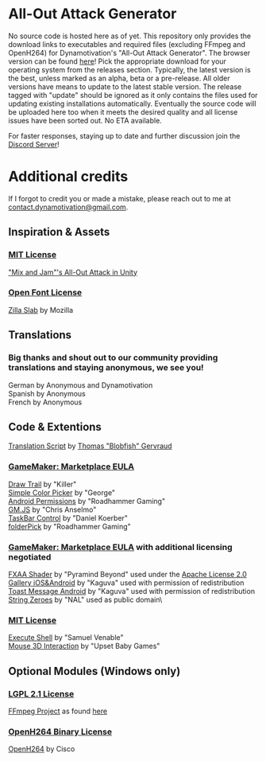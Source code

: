 # All-Out Attack Generator
No source code is hosted here as of yet. This repository only provides the download links to executables and required files (excluding FFmpeg and OpenH264) for Dynamotivation's "All-Out Attack Generator". The browser version can be found [here](https://dynamotivation.github.io/All-Out-Attack-Generator-Web/)!
Pick the appropriate download for your operating system from the releases section. Typically, the latest version is the best, unless marked as an alpha, beta or a pre-release. All older versions have means to update to the latest stable version. The release tagged with "update" should be ignored as it only contains the files used for updating existing installations automatically.
Eventually the source code will be uploaded here too when it meets the desired quality and all license issues have been sorted out. No ETA available.

For faster responses, staying up to date and further discussion join the [Discord Server](https://discord.gg/bk8XdVMJUs)!

# Additional credits
If I forgot to credit you or made a mistake, please reach out to me at [contact.dynamotivation@gmail.com](mailto:contact.dynamotivation@gmail.com).

## Inspiration & Assets
### [MIT License](https://opensource.org/licenses/MIT)
["Mix and Jam"'s All-Out Attack in Unity](https://github.com/mixandjam/Persona-AllOut)

### [Open Font License](https://scripts.sil.org/cms/scripts/page.php?site_id=nrsi&id=OFL)
[Zilla Slab](https://fonts.google.com/specimen/Zilla+Slab) by Mozilla

## Translations
### Big thanks and shout out to our community providing translations and staying anonymous, we see you!
German by Anonymous and Dynamotivation\
Spanish by Anonymous\
French by Anonymous

## Code & Extentions
[Translation Script](https://pastebin.com/HjxsVi49) by [Thomas "Blobfish" Gervraud](https://www.youtube.com/c/blobfishdev)

### [GameMaker: Marketplace EULA](https://marketplace.yoyogames.com/eula)
[Draw Trail](https://marketplace.yoyogames.com/assets/212/draw-trail) by "Killer"\
[Simple Color Picker](https://marketplace.yoyogames.com/assets/728/simple-color-picker) by "George"\
[Android Permissions](https://marketplace.yoyogames.com/assets/4880/android-permissions) by "Roadhammer Gaming"\
[GM.JS](https://marketplace.yoyogames.com/assets/3454/gm-js) by "Chris Anselmo"\
[TaskBar Control](https://marketplace.yoyogames.com/assets/6151/taskbar-control) by "Daniel Koerber"\
[folderPick](https://marketplace.yoyogames.com/assets/4257/folderpick) by "Roadhammer Gaming"

### [GameMaker: Marketplace EULA](https://marketplace.yoyogames.com/eula) with additional licensing negotiated
[FXAA Shader](https://marketplace.yoyogames.com/assets/1360/fxaa-shader) by "Pyramind Beyond" used under the [Apache License 2.0](https://www.apache.org/licenses/LICENSE-2.0)\
[Gallery iOS&Android](https://marketplace.yoyogames.com/assets/3960/gallery-ios-android) by "Kaguva" used with permission of redistribution\
[Toast Message Android](https://marketplace.yoyogames.com/assets/4230/toast-message-android) by "Kaguva" used with permission of redistribution\
[String Zeroes](https://marketplace.yoyogames.com/assets/157/string-zeroes) by "NAL" used as public domain\

### [MIT License](https://opensource.org/licenses/MIT)
[Execute Shell](https://marketplace.yoyogames.com/assets/575/execute-shell) by "Samuel Venable"\
[Mouse 3D Interaction](https://marketplace.yoyogames.com/assets/2252/mouse-3d-interaction) by "Upset Baby Games"

## Optional Modules (Windows only)
### [LGPL 2.1 License](https://www.gnu.org/licenses/old-licenses/lgpl-2.1.html)
[FFmpeg Project](http://ffmpeg.org/) as found [here](https://github.com/Dynamotivation/FFmpeg)

### [OpenH264 Binary License](https://www.openh264.org/BINARY_LICENSE.txt)
[OpenH264](https://www.openh264.org/) by Cisco
